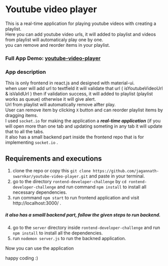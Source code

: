 # Youtube video player
This is a real-time application for playing youtube videos with creating a playlist. <br/>
Here you can add youtube video urls, it will added to playlist and videos from playlist will automaticaly play one by one.<br/>
you can remove and reorder items in your playlist. <br/>

### Full App Demo: <a href="http://13.126.28.110:8030/"> youtube-video-player </a>

### App description
This is only frontend in react.js and designed with material-ui. <br/>
when user will add url to textfield it will validate that url ( isYoutubeVideoUrl & isValidUrl ) then if validation success, it will added to playlist (playlist works as queue) otherwise it will give alert. <br/>
Url from playlist will automatically remove alfter play.<br/>
User can remove item by clicking `X` button and can reorder playlist items by dragging items. <br/>
I used `socket.io` for making the application a ***real-time application*** (if you will open more than one tab and updating someting in any tab it will update that to all the tabs.<br/>
it also has a small backend part inside the frontend repo that is for implementing `socket.io` . <br/>

## Requirements and executions
1. clone the repo or copy this `git clone https://github.com/jagannath-swarnkar/youtube-video-player.git` and paste in your terminal.
2. go to the directory `rontend-developer-challenge` by `cd rontend-developer-challenge` and run command `npm install` to install all necessary dependencies. <br/>
3. run command `npm start` to run frontend application and visit http://localhost:3000/ .

##### it also has a smaill backend part, follow the given steps to run backend.
4. go to the `server` directory inside `rontend-developer-challenge` and run `npm install` to install all the dependencies. <br/>
5. run `nodemon server.js` to run the backned application.

Now you can use the application 

happy coding :)

